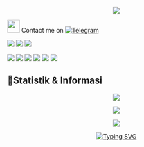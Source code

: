 
<p align="center">
  <img src="https://telegra.ph/file/866ac8f5646d1e641352c.jpg">
</p>

<img src="https://github.com/TheDudeThatCode/TheDudeThatCode/blob/master/Assets/Hi.gif" width="29px"> Contact me on [![Telegram](https://img.shields.io/badge/telegram-1b77FF.svg?style=for-the-badge&logo=telegram)](https://t.me/xskull7)

<p>
    <a href="https://darkskull7.blogspot.com" target="blank"><img src="https://img.icons8.com/nolan/80/domain.png" /></a>
    <a href="https://facebook.com/dimas.ramadani.16906" target="blank"><img src="https://img.icons8.com/nolan/80/facebook-new.png" /></a>
    <a href="https://instagram.com/dimasrmdani10" target="blank"><img src="https://img.icons8.com/nolan/80/instagram-new.png" /></a>
   
</p>

<p>
    <img src="https://img.shields.io/badge/OS-Linux-blue?&logo=Linux" />
    <img src="https://img.shields.io/badge/OS-Windows-blue?&logo=Windows" />
    <img src="https://img.shields.io/badge/IDE-Xcode-blue?&logo=xcode" />
    <img src="https://img.shields.io/badge/Text%20Editor-Visual%20Studio%20Code-blue?&logo=visual%20studio%20code&logoColor=blue" />
    <img src="https://img.shields.io/badge/Sublime%20Text-gray?&logo=Sublime-Text" />
    <img src="https://komarev.com/ghpvc/?username=DarkSkull777&color=blue&style=flat-square&label=Manusia" />
</p>

## 📌Statistik & Informasi
<p align="center"><a href="https://github.com/DarkSkull777"><img src="https://github-readme-stats.vercel.app/api?username=DarkSkull777&show_icons=true&theme=radical"></a></p>

<p align="center"><a href="https://github.com/DarkSkull777"><img src="https://github-readme-stats.vercel.app/api/top-langs/?username=DarkSkull777&theme=radical&layout=compact"></a></p> 

<p align="center"><a href="https://github.com/DarkSkull777"><img src="https://media1.giphy.com/media/v1.Y2lkPTc5MGI3NjExZXg1czRwNWF5dmx0cDlrNmU3dGdtem1iYmE2dTF3aG5kYXc5M204NSZlcDByFzdUT7Akp4suGo2ec1ar2Z2chdvnzARQZw/tkMeNtj9FQYx2/giphy.webp"></a></p>

<div align="center">
  <a href="https://git.io/typing-svg"><img src="https://readme-typing-svg.demolab.com?font=Fira+Code&size=23&duration=8000&pause=900&color=13F755&random=true&width=435&lines=From+Vulnerability+to+Victories+bro+man" alt="Typing SVG" /></a>
</div>
